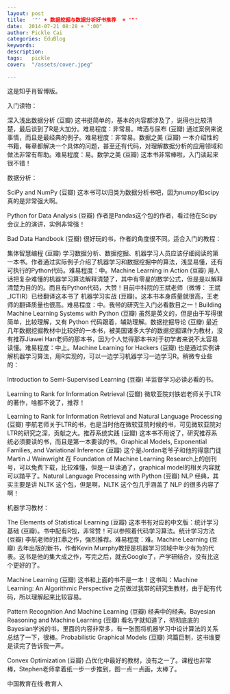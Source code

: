 ```yaml
---
layout: post  
title:  '"' + 数据挖掘与数据分析好书推荐  + '"'
date:  2014-07-21 08:28 + ":00" 
author: Pickle Cai  
categories: EduBlog  
keywords: 
description:   
tags:	pickle   
cover:  "/assets/cover.jpeg"  

---  
```

    
这是知乎肖智博版。

入门读物：

深入浅出数据分析 (豆瓣) 这书挺简单的，基本的内容都涉及了，说得也比较清楚，最后谈到了R是大加分。难易程度：非常易。啤酒与尿布 (豆瓣) 通过案例来说事情，而且是最经典的例子。难易程度：非常易。数据之美 (豆瓣) 一本介绍性的书籍，每章都解决一个具体的问题，甚至还有代码，对理解数据分析的应用领域和做法非常有帮助。难易程度：易。数学之美 (豆瓣) 这本书非常棒啦，入门读起来很不错！

数据分析：

SciPy and NumPy (豆瓣) 这本书可以归类为数据分析书吧，因为numpy和scipy真的是非常强大啊。

Python for Data Analysis (豆瓣) 作者是Pandas这个包的作者，看过他在Scipy会议上的演讲，实例非常强！

Bad Data Handbook (豆瓣) 很好玩的书，作者的角度很不同。适合入门的教程：

集体智慧编程 (豆瓣) 学习数据分析、数据挖掘、机器学习人员应该仔细阅读的第一本书。作者通过实际例子介绍了机器学习和数据挖掘中的算法，浅显易懂，还有可执行的Python代码。难易程度：中。Machine Learning in Action (豆瓣) 用人话把复杂难懂的机器学习算法解释清楚了，其中有零星的数学公式，但是是以解释清楚为目的的。而且有Python代码，大赞！目前中科院的王斌老师（微博： 王斌_ICTIR）已经翻译这本书了 机器学习实战 (豆瓣)。这本书本身质量就很高，王老师的翻译质量也很高。难易程度：中。我带的研究生入门必看数目之一！Building Machine Learning Systems with Python (豆瓣) 虽然是英文的，但是由于写得很简单，比较理解，又有 Python 代码跟着，辅助理解。数据挖掘导论 (豆瓣) 最近几年数据挖掘教材中比较好的一本书，被美国诸多大学的数据挖掘课作为教材，没有推荐Jiawei Han老师的那本书，因为个人觉得那本书对于初学者来说不太容易读懂。难易程度：中上。Machine Learning for Hackers (豆瓣) 也是通过实例讲解机器学习算法，用R实现的，可以一边学习机器学习一边学习R。稍微专业些的：

Introduction to Semi-Supervised Learning (豆瓣) 半监督学习必读必看的书。

Learning to Rank for Information Retrieval (豆瓣) 微软亚院刘铁岩老师关于LTR的著作，啥都不说了，推荐！

Learning to Rank for Information Retrieval and Natural Language Processing (豆瓣) 李航老师关于LTR的书，也是当时他在微软亚院时候的书，可见微软亚院对LTR的研究之深，贡献之大。推荐系统实践 (豆瓣) 这本书不用说了，研究推荐系统必须要读的书，而且是第一本要读的书。Graphical Models, Exponential Families, and Variational Inference (豆瓣) 这个是Jordan老爷子和他的得意门徒 Martin J Wainwright 在 Foundation of Machine Learning Research上的创刊号，可以免费下载，比较难懂，但是一旦读通了，graphical model的相关内容就可以踏平了。Natural Language Processing with Python (豆瓣) NLP 经典，其实主要是讲 NLTK 这个包，但是啊，NLTK 这个包几乎涵盖了 NLP 的很多内容了啊！

机器学习教材：

The Elements of Statistical Learning (豆瓣) 这本书有对应的中文版：统计学习基础 (豆瓣)。书中配有R包，非常赞！可以参照着代码学习算法。统计学习方法 (豆瓣) 李航老师的扛鼎之作，强烈推荐。难易程度：难。Machine Learning (豆瓣) 去年出版的新书，作者Kevin Murrphy教授是机器学习领域中年少有为的代表。这书是他的集大成之作，写完之后，就去Google了，产学研结合，没有比这个更好的了。

Machine Learning (豆瓣) 这书和上面的书不是一本！这书叫：Machine Learning: An Algorithmic Perspective 之前做过我带的研究生教材，由于配有代码，所以理解起来比较容易。

Pattern Recognition And Machine Learning (豆瓣) 经典中的经典。Bayesian Reasoning and Machine Learning (豆瓣) 看名字就知道了，彻彻底底的Bayesian学派的书，里面的内容非常多，有一张图将机器学习中设计算法的关系总结了一下，很棒。Probabilistic Graphical Models (豆瓣) 鸿篇巨制，这书谁要是读完了告诉我一声。

Convex Optimization (豆瓣) 凸优化中最好的教材，没有之一了。课程也非常棒，Stephen老师拿着纸一步一步推到，图一点一点画，太棒了。

		    
 中国教育在线·教育人

